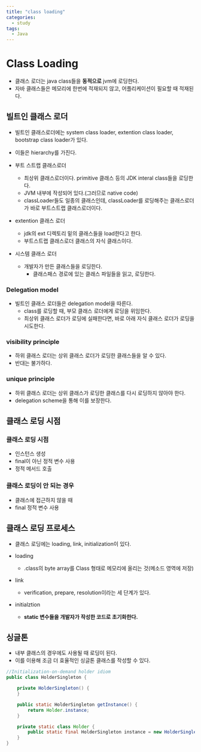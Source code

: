 ```yaml
---
title: "class loading"
categories:
  - study
tags:
  - Java
---
```

# Class Loading
- 클래스 로더는 java class들을 **동적으로** jvm에 로딩한다.
- 자바 클래스들은 메모리에 한번에 적재되지 않고, 어플리케이션이 필요할 때 적재된다.

## 빌트인 클래스 로더
- 빌트인 클래스로더에는 system class loader, extention class loader, bootstrap class loader가 있다.
- 이들은 hierarchy를 가진다. 

- 부트 스트랩 클래스로더
  - 최상위 클래스로더이다. primitive 클래스 등의 JDK interal class들을 로딩한다.
  - JVM 내부에 작성되어 있다.(그러므로 native code)
  - classLoader들도 일종의 클래스인데, classLoader를 로딩해주는 클래스로더가 바로 부트스트랩 클래스로더이다.

- extention 클래스 로더
  - jdk의 ext 디렉토리 밑의 클래스들을 load한다고 한다.
  - 부트스트랩 클래스로더 클래스의 자식 클래스이다.


- 시스템 클래스 로더
  - 개발자가 만든 클래스들을 로딩한다.
    - 클래스패스 경로에 있는 클래스 파일들을 읽고, 로딩한다.


### Delegation model
- 빌트인 클래스 로더들은 delegation model을 따른다.
  - class를 로딩할 때, 부모 클래스 로더에게 로딩을 위임한다.
  - 최상위 클래스 로더가 로딩에 실패한다면, 바로 아래 자식 클래스 로더가 로딩을 시도한다.


### visibility principle
- 하위 클래스 로더는 상위 클래스 로더가 로딩한 클래스들을 알 수 있다.
- 반대는 불가하다.

### unique principle
- 하위 클래스 로더는 상위 클래스가 로딩한 클래스를 다시 로딩하지 않아야 한다.
- delegation scheme을 통해 이를 보장한다.


## 클래스 로딩 시점
### 클래스 로딩 시점
- 인스턴스 생성
- final이 아닌 정적 변수 사용
- 정적 메서드 호출

### 클래스 로딩이 안 되는 경우
- 클래스에 접근하지 않을 때
- final 정적 변수 사용


## 클래스 로딩 프로세스
- 클래스 로딩에는 loading, link, initialization이 있다.

- loading
  - .class의 byte array를 Class 형태로 메모리에 올리는 것(메소드 영역에 저장)
- link
  - verification, prepare, resolution이라는 세 단계가 있다.
- initialztion
  - **static 변수들을 개발자가 작성한 코드로 초기화한다.**


## 싱글톤 
- 내부 클래스의 경우에도 사용될 때 로딩이 된다.
- 이를 이용해 조금 더 효율적인 싱글톤 클래스를 작성할 수 있다.


```java
//Initialization-on-demand holder idiom 
public class HolderSingleton {

    private HolderSingleton() {
    }

    public static HolderSingleton getInstance() {
        return Holder.instance;
    }

    private static class Holder {
        public static final HolderSingleton instance = new HolderSingleton();
    }
}
```